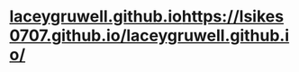 # [laceygruwell.github.io](https://lsikes0707.github.io/laceygruwell.github.io/)https://lsikes0707.github.io/laceygruwell.github.io/
